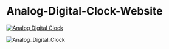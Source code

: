 # Analog-Digital-Clock-Website
[![Analog Digital Clock](https://img.shields.io/badge/Visit-blue.svg)](https://misskalyani.github.io/Analog-Digital-Clock-Website/)


![Analog_Digital_Clock](Analog-Digital-Clock-Website/clock.jpg)  
